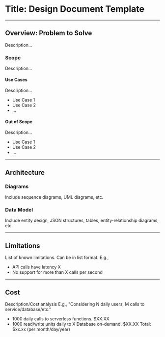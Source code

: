 # Title: Design Document Template
---

## Overview: Problem to Solve
Description...

### Scope
Description...

#### Use Cases
Description...
* Use Case 1
* Use Case 2
* ...

#### Out of Scope
Description...
* Use Case 1
* Use Case 2
* ...

---

## Architecture

### Diagrams
Include sequence diagrams, UML diagrams, etc.

### Data Model
Include entity design, JSON structures, tables, entity-relationship diagrams, etc.

---

## Limitations
List of known limitations. Can be in list format.
E.g.,
* API calls have latency X
* No support for more than X calls per second

---

## Cost
Description/Cost analysis
E.g.,
"Considering N daily users, M calls to service/database/etc."
* 1000 daily calls to serverless functions. $XX.XX
* 1000 read/write units daily to X Database on-demand. $XX.XX
Total: $xx.xx (per month/day/year)